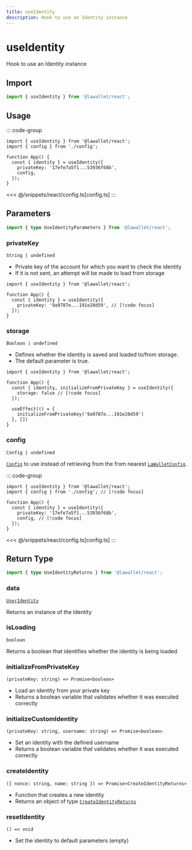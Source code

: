 ```yaml
---
title: useIdentity
description: Hook to use an Identity instance
---
```


# useIdentity

Hook to use an Identity instance

## Import

```ts
import { useIdentity } from '@lawallet/react';
```

## Usage

::: code-group

```tsx [index.tsx]
import { useIdentity } from '@lawallet/react';
import { config } from './config';

function App() {
  const { identity } = useIdentity({
    privateKey: '17efe7a5f1...53936f68b',
    config,
  });
}
```

<<< @/snippets/react/config.ts[config.ts]
:::

## Parameters

```ts
import { type UseIdentityParameters } from '@lawallet/react';
```

### privateKey

`String | undefined`

- Private key of the account for which you want to check the identity
- If it is not sent, an attempt will be made to load from storage

```tsx [index.tsx]
import { useIdentity } from '@lawallet/react';

function App() {
  const { identity } = useIdentity({
    privateKey: '9a9787e...191e28d59', // [!code focus]
  });
}
```

### storage

`Boolean | undefined`

- Defines whether the identity is saved and loaded to/from storage.
- The default parameter is true.

```tsx [index.tsx]
import { useIdentity } from '@lawallet/react';

function App() {
  const { identity, initializeFromPrivateKey } = useIdentity({
    storage: false // [!code focus]
  });

  useEffect(() = {
    initializeFromPrivateKey('9a9787e...191e28d59')
  }, [])
}
```

### config

`Config | undefined`

[`Config`](/react/api/createConfig#config) to use instead of retrieving from the from nearest [`LaWalletConfig`](/react/api/LaWalletConfig).

::: code-group

```tsx [index.tsx]
import { useIdentity } from '@lawallet/react';
import { config } from './config'; // [!code focus]

function App() {
  const { identity } = useIdentity({
    privateKey: '17efe7a5f1...53936f68b',
    config, // [!code focus]
  });
}
```

<<< @/snippets/react/config.ts[config.ts]
:::

## Return Type

```ts
import { type UseIdentityReturns } from '@lawallet/react';
```

### data

[`UserIdentity`](/react/api/glossary/types#useridentity)

Returns an instance of the Identity

### isLoading

`boolean`

Returns a boolean that identifies whether the identity is being loaded

### initializeFromPrivateKey

`(privateKey: string) => Promise<boolean>`

- Load an identity from your private key
- Returns a boolean variable that validates whether it was executed correctly

### initializeCustomIdentity

`(privateKey: string, username: string) => Promise<boolean>`

- Set an identity with the defined username
- Returns a boolean variable that validates whether it was executed correctly

### createIdentity

`({ nonce: string, name: string }) => Promise<CreateIdentityReturns>`

- Function that creates a new identity
- Returns an object of type [`CreateIdentityReturns`](/react/api/glossary/types#createidentityreturns)

### resetIdentity

`() => void`

- Set the identity to default parameters (empty)
